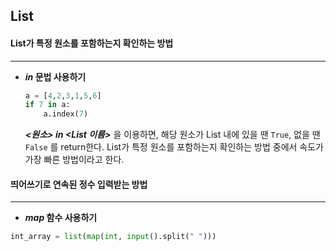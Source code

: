 ## List

#### List가 특정 원소를 포함하는지 확인하는 방법

---

- ***in* 문법 사용하기**

  ```Python
  a = [4,2,3,1,5,6]
  if 7 in a:
      a.index(7)
  ```

  ***<원소> in <List 이름>*** 을 이용하면, 해당 원소가 List 내에 있을 땐 `True`, 없을 땐 `False` 를 return한다. List가 특정 원소를 포함하는지 확인하는 방법 중에서 속도가 가장 빠른 방법이라고 한다.



#### 띄어쓰기로 연속된 정수 입력받는 방법

---

* ***map* 함수 사용하기**

```Python
int_array = list(map(int, input().split(" ")))
```

